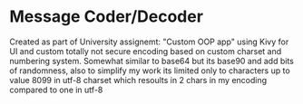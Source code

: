 # Message Coder/Decoder

Created as part of University assignemt: "Custom OOP app" using Kivy for UI and custom totally not secure encoding based on custom charset and numbering system.
Somewhat similar to base64 but its base90 and add bits of randomness, also to simplify my work its limited only to characters up to value 8099 in utf-8 charset which resoults in 2 chars in my encoding compared to one in utf-8
